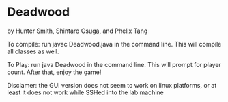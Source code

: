 # Deadwood

by Hunter Smith, Shintaro Osuga, and Phelix Tang

To compile: run javac Deadwood.java in the command line. This will compile all classes as well.

To Play: run java Deadwood in the command line. This will prompt for player count. After that, enjoy the game!

Disclamer: the GUI version does not seem to work on linux platforms, or at least it does not work while SSHed into the lab machine

